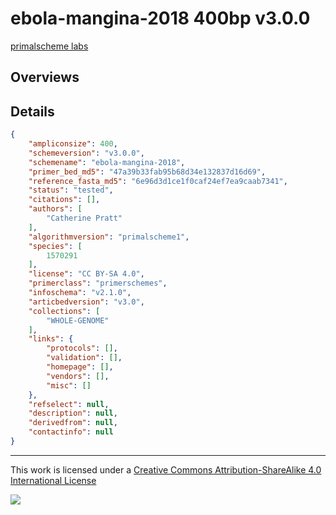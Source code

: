 # ebola-mangina-2018 400bp v3.0.0

[primalscheme labs](https://labs.primalscheme.com/detail/ebola-mangina-2018/400/v3.0.0)

## Overviews

## Details

```json
{
    "ampliconsize": 400,
    "schemeversion": "v3.0.0",
    "schemename": "ebola-mangina-2018",
    "primer_bed_md5": "47a39b33fab95b68d34e132837d16d69",
    "reference_fasta_md5": "6e96d3d1ce1f0caf24ef7ea9caab7341",
    "status": "tested",
    "citations": [],
    "authors": [
        "Catherine Pratt"
    ],
    "algorithmversion": "primalscheme1",
    "species": [
        1570291
    ],
    "license": "CC BY-SA 4.0",
    "primerclass": "primerschemes",
    "infoschema": "v2.1.0",
    "articbedversion": "v3.0",
    "collections": [
        "WHOLE-GENOME"
    ],
    "links": {
        "protocols": [],
        "validation": [],
        "homepage": [],
        "vendors": [],
        "misc": []
    },
    "refselect": null,
    "description": null,
    "derivedfrom": null,
    "contactinfo": null
}
```



------------------------------------------------------------------------

This work is licensed under a [Creative Commons Attribution-ShareAlike 4.0 International License](http://creativecommons.org/licenses/by-sa/4.0/) 

![](https://i.creativecommons.org/l/by-sa/4.0/88x31.png)